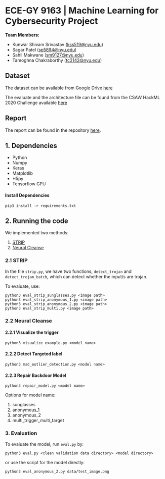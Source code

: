 # ECE-GY 9163 | Machine Learning for Cybersecurity Project

**Team Members:** 

- Kunwar Shivam Srivastav (kss519@nyu.edu)
- Sagar Patel (sp5894@nyu.edu)
- Sahil Makwane (sm9127@nyu.edu)
- Tamoghna Chakraborthy (tc3142@nyu.edu)

## Dataset
The dataset can be available from Google Drive [here](https://drive.google.com/drive/folders/1LEJR9aXC4sb4NGLZR8POmu-EVbucTBqj?usp=sharing)

The evaluate and the architecture file can be found from the CSAW HackML 2020 Challenge available [here](https://github.com/csaw-hackml/CSAW-HackML-2020)

## Report 

The report can be found in the repository [here](doc.pdf). 

## 1. Dependencies
- Python
- Numpy
- Keras
- Matplotlib
- H5py
- Tensorflow GPU

#### Install Dependencies
```
pip3 install -r requirements.txt
```

## 2. Running the code

We implemented two methods:

1. [STRIP](https://arxiv.org/pdf/1902.06531.pdf)
2. [Neural Cleanse](https://people.cs.uchicago.edu/~ravenben/publications/pdf/backdoor-sp19.pdf)

### 2.1 STRIP

In the file `strip.py`, we have two functions, `detect_trojan` and `detect_trojan_batch`, which can detect whether the input/s are trojan.

To evaluate, use:
```
python3 eval_strip_sunglasses.py <image path>
python3 eval_strip_anonymous_1.py <image path>
python3 eval_strip_anonymous_2.py <image path>
python3 eval_strip_multi.py <image path>
```

### 2.2 Neural Cleanse

#### 2.2.1 Visualize the trigger

```
python3 visualize_example.py <model name>
```

#### 2.2.2 Detect Targeted label

```
python3 mad_outlier_detection.py <model name>
```

#### 2.2.3 Repair Backdoor Model

```
python3 repair_model.py <model name>
```

Options for model name:
1. sunglasses
2. anonymous_1
3. anonymous_2
4. multi_trigger_multi_target


### 3. Evaluation

To evaluate the model, run `eval.py` by:

```
python3 eval.py <clean validation data directory> <model directory>
```

or use the script for the model directly:

```
python3 eval_anonymous_2.py data/test_image.png
```
